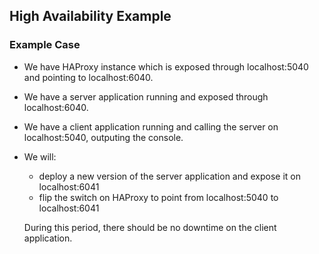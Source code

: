 ## High Availability Example

### Example Case

 - We have HAProxy instance which is exposed through localhost:5040 and pointing to localhost:6040.
 - We have a server application running and exposed through localhost:6040.
 - We have a client application running and calling the server on localhost:5040, outputing the console.
 - We will:
     - deploy a new version of the server application and expose it on localhost:6041
	 - flip the switch on HAProxy to point from localhost:5040 to localhost:6041
	 
   During this period, there should be no downtime on the client application.
